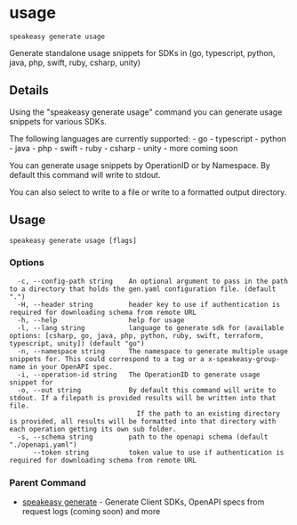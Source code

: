 # usage  
`speakeasy generate usage`  


Generate standalone usage snippets for SDKs in (go, typescript, python, java, php, swift, ruby, csharp, unity)  

## Details

Using the "speakeasy generate usage" command you can generate usage snippets for various SDKs.

The following languages are currently supported:
	- go
	- typescript
	- python
	- java
	- php
	- swift
	- ruby
	- csharp
	- unity
	- more coming soon

You can generate usage snippets by OperationID or by Namespace. By default this command will write to stdout.

You can also select to write to a file or write to a formatted output directory.


## Usage

```
speakeasy generate usage [flags]
```

### Options

```
  -c, --config-path string    An optional argument to pass in the path to a directory that holds the gen.yaml configuration file. (default ".")
  -H, --header string         header key to use if authentication is required for downloading schema from remote URL
  -h, --help                  help for usage
  -l, --lang string           language to generate sdk for (available options: [csharp, go, java, php, python, ruby, swift, terraform, typescript, unity]) (default "go")
  -n, --namespace string      The namespace to generate multiple usage snippets for. This could correspond to a tag or a x-speakeasy-group-name in your OpenAPI spec.
  -i, --operation-id string   The OperationID to generate usage snippet for
  -o, --out string            By default this command will write to stdout. If a filepath is provided results will be written into that file.
                              	If the path to an existing directory is provided, all results will be formatted into that directory with each operation getting its own sub folder.
  -s, --schema string         path to the openapi schema (default "./openapi.yaml")
      --token string          token value to use if authentication is required for downloading schema from remote URL
```

### Parent Command

* [speakeasy generate](README.md)	 - Generate Client SDKs, OpenAPI specs from request logs (coming soon) and more

